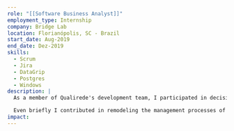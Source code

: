 ```yaml
---
role: "[[Software Business Analyst]]"
employment_type: Internship
company: Bridge Lab
location: Florianópolis, SC - Brazil
start_date: Aug-2019
end_date: Dez-2019
skills:
  - Scrum
  - Jira
  - DataGrip
  - Postgres
  - Windows
description: |
  As a member of Qualirede's development team, I participated in decision-making for the evolution of their multiple web applications, managing priorities, deadlines and processes execution, through direct contact with users, customers and technical representatives involved.

  Even briefly I contributed in remodeling the management processes of new functionalities prioritization, monitoring and integration, through Jira. Also absorbing valuable organizational learning with this experience.
impact:
---
```

